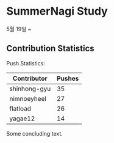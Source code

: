 # SummerNagi Study

5월 19일 ~ 

## Contribution Statistics

Push Statistics:

| Contributor | Pushes |
| ----------- | ------ |
| shinhong-gyu | 35 |
| nimnoeyheel | 27 |
| flatload | 26 |
| yagae12 | 14 |

Some concluding text.

